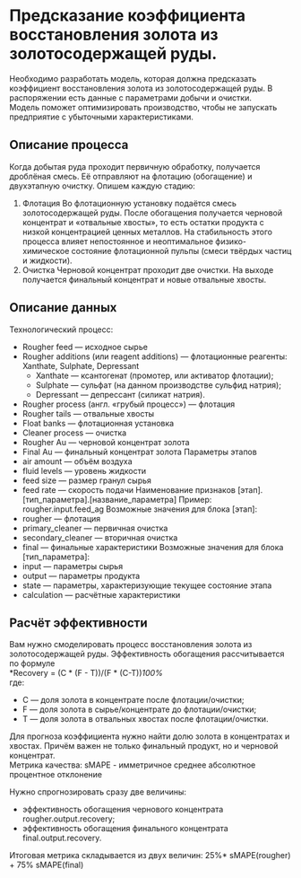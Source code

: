 # Предсказание коэффициента восстановления золота из золотосодержащей руды.
Необходимо разработать модель, которая должна предсказать коэффициент восстановления золота из золотосодержащей руды. В распоряжении есть данные с параметрами добычи и очистки.  
Модель поможет оптимизировать производство, чтобы не запускать предприятие с убыточными характеристиками.

## Описание процесса
Когда добытая руда проходит первичную обработку, получается дроблёная смесь. Её отправляют на флотацию (обогащение) и двухэтапную очистку.
Опишем каждую стадию:
1. Флотация
Во флотационную установку подаётся смесь золотосодержащей руды. После обогащения получается черновой концентрат и «отвальные хвосты», то есть остатки продукта с низкой концентрацией ценных металлов. На стабильность этого процесса влияет непостоянное и неоптимальное физико-химическое состояние флотационной пульпы (смеси твёрдых частиц и жидкости).
2. Очистка
Черновой концентрат проходит две очистки. На выходе получается финальный концентрат и новые отвальные хвосты.

## Описание данных
Технологический процесс:
* Rougher feed — исходное сырье
* Rougher additions (или reagent additions) — флотационные реагенты: Xanthate, Sulphate, Depressant
	* Xanthate — ксантогенат (промотер, или активатор флотации);
	* Sulphate — сульфат (на данном производстве сульфид натрия);
	* Depressant — депрессант (силикат натрия).
* Rougher process (англ. «грубый процесс») — флотация
* Rougher tails — отвальные хвосты
* Float banks — флотационная установка
* Cleaner process — очистка
* Rougher Au — черновой концентрат золота
* Final Au — финальный концентрат золота
Параметры этапов
* air amount — объём воздуха
* fluid levels — уровень жидкости
* feed size — размер гранул сырья
* feed rate — скорость подачи
Наименование признаков
[этап].[тип_параметра].[название_параметра]
Пример: rougher.input.feed_ag
Возможные значения для блока [этап]:
* rougher — флотация
* primary_cleaner — первичная очистка
* secondary_cleaner — вторичная очистка
* final — финальные характеристики
Возможные значения для блока [тип_параметра]:
* input — параметры сырья
* output — параметры продукта
* state — параметры, характеризующие текущее состояние этапа
* calculation — расчётные характеристики

## Расчёт эффективности
Вам нужно смоделировать процесс восстановления золота из золотосодержащей руды.
Эффективность обогащения рассчитывается по формуле  
*Recovery = (C * (F - T))/(F * (C-T))*100%*  
где:
* C — доля золота в концентрате после флотации/очистки;
* F — доля золота в сырье/концентрате до флотации/очистки;
* T — доля золота в отвальных хвостах после флотации/очистки.  

Для прогноза коэффициента нужно найти долю золота в концентратах и хвостах. Причём важен не только финальный продукт, но и черновой концентрат.  
Метрика качества: sMAPE - имметричное среднее абсолютное процентное отклонение

Нужно спрогнозировать сразу две величины:
* эффективность обогащения чернового концентрата rougher.output.recovery;
* эффективность обогащения финального концентрата final.output.recovery. 
 
Итоговая метрика складывается из двух величин: 25%* sMAPE(rougher) + 75% sMAPE(final)
